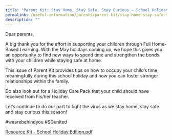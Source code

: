 ```yaml
---
title: "Parent Kit: Stay Home, Stay Safe, Stay Curious – School Holiday Edition"
permalink: /useful-information/parents/parent-kit/stay-home-stay-safe-stay-curious-school-holiday-edition/
description: ""
---
```

Dear parents,

  

A big thank you for the effort in supporting your children through Full Home-Based Learning. With the May holidays coming up, we hope this gives you an opportunity to find new ways to spend time and strengthen the bonds with your children while staying safe at home.

  

This issue of Parent Kit provides tips on how to occupy your child’s time meaningfully during this school holiday and how you can foster stronger relationships within the family.

  

Do also look out for a Holiday Care Pack that your child should have received from his/her teacher.

  

Let’s continue to do our part to fight the virus as we stay home, stay safe and stay curious this season!

  

#wearebehindyou #SGunited

[Resource Kit - School Holiday Edition.pdf](/files/Resource%20Kit%20-%20School%20Holiday%20Edition.pdf)